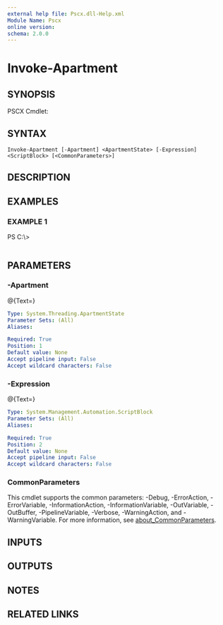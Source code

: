 ```yaml
---
external help file: Pscx.dll-Help.xml
Module Name: Pscx
online version:
schema: 2.0.0
---
```


# Invoke-Apartment

## SYNOPSIS
PSCX Cmdlet:

## SYNTAX

```
Invoke-Apartment [-Apartment] <ApartmentState> [-Expression] <ScriptBlock> [<CommonParameters>]
```

## DESCRIPTION

## EXAMPLES

### EXAMPLE 1
PS C:\\\>

```

```

## PARAMETERS

### -Apartment
@{Text=}

```yaml
Type: System.Threading.ApartmentState
Parameter Sets: (All)
Aliases:

Required: True
Position: 1
Default value: None
Accept pipeline input: False
Accept wildcard characters: False
```

### -Expression
@{Text=}

```yaml
Type: System.Management.Automation.ScriptBlock
Parameter Sets: (All)
Aliases:

Required: True
Position: 2
Default value: None
Accept pipeline input: False
Accept wildcard characters: False
```

### CommonParameters
This cmdlet supports the common parameters: -Debug, -ErrorAction, -ErrorVariable, -InformationAction, -InformationVariable, -OutVariable, -OutBuffer, -PipelineVariable, -Verbose, -WarningAction, and -WarningVariable. For more information, see [about_CommonParameters](http://go.microsoft.com/fwlink/?LinkID=113216).

## INPUTS

## OUTPUTS

## NOTES

## RELATED LINKS
